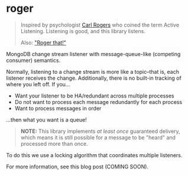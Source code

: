 # roger

> Inspired by psychologist [Carl Rogers](https://en.wikipedia.org/wiki/Carl_Rogers) who coined the 
> term Active Listening. Listening is good, and this library listens. 
>
> Also: ["Roger that!"](https://en.wiktionary.org/wiki/roger_that)

MongoDB change stream listener with message-queue-like (competing consumer) semantics.

Normally, listening to a change stream is more like a topic–that is, each listener receives the 
change. Additionally, there is no built-in tracking of where you left off. If you...

* Want your listener to be HA/redundant across multiple processes
* Do not want to process each message redundantly for each process
* Want to process messages in order

...then what you want is a queue!

> **NOTE:** This library implements _at least once_ guaranteed delivery, which means it is still 
> possible for a message to be "heard" and processed more than once.

To do this we use a locking algorithm that coordinates multiple listeners.

For more information, see this blog post (COMING SOON).
